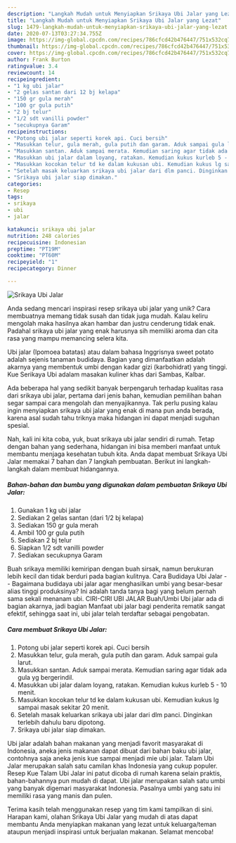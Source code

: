 ```yaml
---
description: "Langkah Mudah untuk Menyiapkan Srikaya Ubi Jalar yang Lezat"
title: "Langkah Mudah untuk Menyiapkan Srikaya Ubi Jalar yang Lezat"
slug: 1479-langkah-mudah-untuk-menyiapkan-srikaya-ubi-jalar-yang-lezat
date: 2020-07-13T03:27:34.755Z
image: https://img-global.cpcdn.com/recipes/786cfcd42b476447/751x532cq70/srikaya-ubi-jalar-foto-resep-utama.jpg
thumbnail: https://img-global.cpcdn.com/recipes/786cfcd42b476447/751x532cq70/srikaya-ubi-jalar-foto-resep-utama.jpg
cover: https://img-global.cpcdn.com/recipes/786cfcd42b476447/751x532cq70/srikaya-ubi-jalar-foto-resep-utama.jpg
author: Frank Burton
ratingvalue: 3.4
reviewcount: 14
recipeingredient:
- "1 kg ubi jalar"
- "2 gelas santan dari 12 bj kelapa"
- "150 gr gula merah"
- "100 gr gula putih"
- "2 bj telur"
- "1/2 sdt vanilli powder"
- "secukupnya Garam"
recipeinstructions:
- "Potong ubi jalar seperti korek api. Cuci bersih"
- "Masukkan telur, gula merah, gula putih dan garam. Aduk sampai gula larut."
- "Masukkan santan. Aduk sampai merata. Kemudian saring agar tidak ada gula yg bergerindil."
- "Masukkan ubi jalar dalam loyang, ratakan. Kemudian kukus kurleb 5 - 10 menit."
- "Masukkan kocokan telur td ke dalam kukusan ubi. Kemudian kukus lg sampai masak sekitar 20 menit."
- "Setelah masak keluarkan srikaya ubi jalar dari dlm panci. Dinginkan terlebih dahulu baru dipotong."
- "Srikaya ubi jalar siap dimakan."
categories:
- Resep
tags:
- srikaya
- ubi
- jalar

katakunci: srikaya ubi jalar 
nutrition: 248 calories
recipecuisine: Indonesian
preptime: "PT19M"
cooktime: "PT60M"
recipeyield: "1"
recipecategory: Dinner

---
```



![Srikaya Ubi Jalar](https://img-global.cpcdn.com/recipes/786cfcd42b476447/751x532cq70/srikaya-ubi-jalar-foto-resep-utama.jpg)

Anda sedang mencari inspirasi resep srikaya ubi jalar yang unik? Cara membuatnya memang tidak susah dan tidak juga mudah. Kalau keliru mengolah maka hasilnya akan hambar dan justru cenderung tidak enak. Padahal srikaya ubi jalar yang enak harusnya sih memiliki aroma dan cita rasa yang mampu memancing selera kita.

Ubi jalar (Ipomoea batatas) atau dalam bahasa Inggrisnya sweet potato adalah sejenis tanaman budidaya. Bagian yang dimanfaatkan adalah akarnya yang membentuk umbi dengan kadar gizi (karbohidrat) yang tinggi. Kue Serikaya Ubi adalam masakan kuliner khas dari Sambas, Kalbar.

Ada beberapa hal yang sedikit banyak berpengaruh terhadap kualitas rasa dari srikaya ubi jalar, pertama dari jenis bahan, kemudian pemilihan bahan segar sampai cara mengolah dan menyajikannya. Tak perlu pusing kalau ingin menyiapkan srikaya ubi jalar yang enak di mana pun anda berada, karena asal sudah tahu triknya maka hidangan ini dapat menjadi suguhan spesial.


Nah, kali ini kita coba, yuk, buat srikaya ubi jalar sendiri di rumah. Tetap dengan bahan yang sederhana, hidangan ini bisa memberi manfaat untuk membantu menjaga kesehatan tubuh kita. Anda dapat membuat Srikaya Ubi Jalar memakai 7 bahan dan 7 langkah pembuatan. Berikut ini langkah-langkah dalam membuat hidangannya.

<!--inarticleads1-->

##### Bahan-bahan dan bumbu yang digunakan dalam pembuatan Srikaya Ubi Jalar:

1. Gunakan 1 kg ubi jalar
1. Sediakan 2 gelas santan (dari 1/2 bj kelapa)
1. Sediakan 150 gr gula merah
1. Ambil 100 gr gula putih
1. Sediakan 2 bj telur
1. Siapkan 1/2 sdt vanilli powder
1. Sediakan secukupnya Garam


Buah srikaya memiliki kemiripan dengan buah sirsak, namun berukuran lebih kecil dan tidak berduri pada bagian kulitnya. Cara Budidaya Ubi Jalar -- Bagaimana budidaya ubi jalar agar menghasilkan umbi yang besar-besar alias tinggi produksinya? Ini adalah tanda tanya bagi yang belum pernah sama sekali menanam ubi. CIRI-CIRI UBI JALAR Buah/Umbi Ubi jalar ada di bagian akarnya, jadi bagian Manfaat ubi jalar bagi penderita rematik sangat efektif, sehingga saat ini, ubi jalar telah terdaftar sebagai pengobatan. 

<!--inarticleads2-->

##### Cara membuat Srikaya Ubi Jalar:

1. Potong ubi jalar seperti korek api. Cuci bersih
1. Masukkan telur, gula merah, gula putih dan garam. Aduk sampai gula larut.
1. Masukkan santan. Aduk sampai merata. Kemudian saring agar tidak ada gula yg bergerindil.
1. Masukkan ubi jalar dalam loyang, ratakan. Kemudian kukus kurleb 5 - 10 menit.
1. Masukkan kocokan telur td ke dalam kukusan ubi. Kemudian kukus lg sampai masak sekitar 20 menit.
1. Setelah masak keluarkan srikaya ubi jalar dari dlm panci. Dinginkan terlebih dahulu baru dipotong.
1. Srikaya ubi jalar siap dimakan.


Ubi jalar adalah bahan makanan yang menjadi favorit masyarakat di Indonesia, aneka jenis makanan dapat dibuat dari bahan baku ubi jalar, contohnya saja aneka jenis kue sampai menjadi mie ubi jalar. Talam Ubi Jalar merupakan salah satu camilan khas Indonesia yang cukup populer. Resep Kue Talam Ubi Jalar ini patut dicoba di rumah karena selain praktis, bahan-bahannya pun mudah di dapat. Ubi jalar merupakan salah satu umbi yang banyak digemari masyarakat Indonesia. Pasalnya umbi yang satu ini memiliki rasa yang manis dan pulen. 

Terima kasih telah menggunakan resep yang tim kami tampilkan di sini. Harapan kami, olahan Srikaya Ubi Jalar yang mudah di atas dapat membantu Anda menyiapkan makanan yang lezat untuk keluarga/teman ataupun menjadi inspirasi untuk berjualan makanan. Selamat mencoba!
